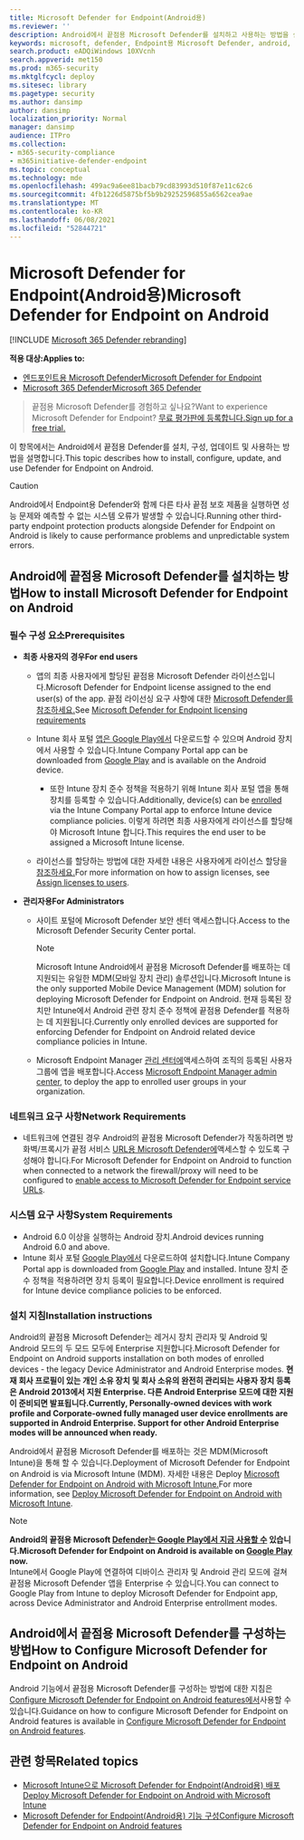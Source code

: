 ```yaml
---
title: Microsoft Defender for Endpoint(Android용)
ms.reviewer: ''
description: Android에서 끝점용 Microsoft Defender를 설치하고 사용하는 방법을 설명
keywords: microsoft, defender, Endpoint용 Microsoft Defender, android, 설치, 배포, 제거, intune
search.product: eADQiWindows 10XVcnh
search.appverid: met150
ms.prod: m365-security
ms.mktglfcycl: deploy
ms.sitesec: library
ms.pagetype: security
ms.author: dansimp
author: dansimp
localization_priority: Normal
manager: dansimp
audience: ITPro
ms.collection:
- m365-security-compliance
- m365initiative-defender-endpoint
ms.topic: conceptual
ms.technology: mde
ms.openlocfilehash: 499ac9a6ee81bacb79cd83993d510f87e11c62c6
ms.sourcegitcommit: 4fb1226d5875bf5b9b29252596855a6562cea9ae
ms.translationtype: MT
ms.contentlocale: ko-KR
ms.lasthandoff: 06/08/2021
ms.locfileid: "52844721"
---
```

# <a name="microsoft-defender-for-endpoint-on-android"></a><span data-ttu-id="90315-104">Microsoft Defender for Endpoint(Android용)</span><span class="sxs-lookup"><span data-stu-id="90315-104">Microsoft Defender for Endpoint on Android</span></span>

[!INCLUDE [Microsoft 365 Defender rebranding](../../includes/microsoft-defender.md)]

<span data-ttu-id="90315-105">**적용 대상:**</span><span class="sxs-lookup"><span data-stu-id="90315-105">**Applies to:**</span></span>
- [<span data-ttu-id="90315-106">엔드포인트용 Microsoft Defender</span><span class="sxs-lookup"><span data-stu-id="90315-106">Microsoft Defender for Endpoint</span></span>](https://go.microsoft.com/fwlink/p/?linkid=2154037)
- [<span data-ttu-id="90315-107">Microsoft 365 Defender</span><span class="sxs-lookup"><span data-stu-id="90315-107">Microsoft 365 Defender</span></span>](https://go.microsoft.com/fwlink/?linkid=2118804)

> <span data-ttu-id="90315-108">끝점용 Microsoft Defender를 경험하고 싶나요?</span><span class="sxs-lookup"><span data-stu-id="90315-108">Want to experience Microsoft Defender for Endpoint?</span></span> [<span data-ttu-id="90315-109">무료 평가판에 등록합니다.</span><span class="sxs-lookup"><span data-stu-id="90315-109">Sign up for a free trial.</span></span>](https://www.microsoft.com/microsoft-365/windows/microsoft-defender-atp?ocid=docs-wdatp-exposedapis-abovefoldlink)

<span data-ttu-id="90315-110">이 항목에서는 Android에서 끝점용 Defender를 설치, 구성, 업데이트 및 사용하는 방법을 설명합니다.</span><span class="sxs-lookup"><span data-stu-id="90315-110">This topic describes how to install, configure, update, and use Defender for Endpoint on Android.</span></span>

> [!CAUTION]
> <span data-ttu-id="90315-111">Android에서 Endpoint용 Defender와 함께 다른 타사 끝점 보호 제품을 실행하면 성능 문제와 예측할 수 없는 시스템 오류가 발생할 수 있습니다.</span><span class="sxs-lookup"><span data-stu-id="90315-111">Running other third-party endpoint protection products alongside Defender for Endpoint on Android is likely to cause performance problems and unpredictable system errors.</span></span>


## <a name="how-to-install-microsoft-defender-for-endpoint-on-android"></a><span data-ttu-id="90315-112">Android에 끝점용 Microsoft Defender를 설치하는 방법</span><span class="sxs-lookup"><span data-stu-id="90315-112">How to install Microsoft Defender for Endpoint on Android</span></span>

### <a name="prerequisites"></a><span data-ttu-id="90315-113">필수 구성 요소</span><span class="sxs-lookup"><span data-stu-id="90315-113">Prerequisites</span></span>

-   <span data-ttu-id="90315-114">**최종 사용자의 경우**</span><span class="sxs-lookup"><span data-stu-id="90315-114">**For end users**</span></span>

    -   <span data-ttu-id="90315-115">앱의 최종 사용자에게 할당된 끝점용 Microsoft Defender 라이선스입니다.</span><span class="sxs-lookup"><span data-stu-id="90315-115">Microsoft Defender for Endpoint license assigned to the end user(s) of the app.</span></span> <span data-ttu-id="90315-116">끝점 라이선싱 요구 사항에 대한 [Microsoft Defender를 참조하세요.](/microsoft-365/security/defender-endpoint/minimum-requirements#licensing-requirements)</span><span class="sxs-lookup"><span data-stu-id="90315-116">See [Microsoft Defender for Endpoint licensing requirements](/microsoft-365/security/defender-endpoint/minimum-requirements#licensing-requirements)</span></span>

    -   <span data-ttu-id="90315-117">Intune 회사 포털 [앱은 Google Play에서](https://play.google.com/store/apps/details?id=com.microsoft.windowsintune.companyportal) 다운로드할 수 있으며 Android 장치에서 사용할 수 있습니다.</span><span class="sxs-lookup"><span data-stu-id="90315-117">Intune Company Portal app can be downloaded from [Google Play](https://play.google.com/store/apps/details?id=com.microsoft.windowsintune.companyportal) and is available on the Android device.</span></span>

        -   <span data-ttu-id="90315-118">또한 Intune 장치 준수 [](/mem/intune/user-help/enroll-device-android-company-portal) 정책을 적용하기 위해 Intune 회사 포털 앱을 통해 장치를 등록할 수 있습니다.</span><span class="sxs-lookup"><span data-stu-id="90315-118">Additionally, device(s) can be [enrolled](/mem/intune/user-help/enroll-device-android-company-portal) via the Intune Company Portal app to enforce Intune device compliance policies.</span></span> <span data-ttu-id="90315-119">이렇게 하려면 최종 사용자에게 라이선스를 할당해야 Microsoft Intune 합니다.</span><span class="sxs-lookup"><span data-stu-id="90315-119">This requires the end user to be assigned a Microsoft Intune license.</span></span>

    -   <span data-ttu-id="90315-120">라이선스를 할당하는 방법에 대한 자세한 내용은 사용자에게 라이선스 할당을 [참조하세요.](/azure/active-directory/users-groups-roles/licensing-groups-assign)</span><span class="sxs-lookup"><span data-stu-id="90315-120">For more information on how to assign licenses, see [Assign licenses to users](/azure/active-directory/users-groups-roles/licensing-groups-assign).</span></span>
        

-   <span data-ttu-id="90315-121">**관리자용**</span><span class="sxs-lookup"><span data-stu-id="90315-121">**For Administrators**</span></span>

    -   <span data-ttu-id="90315-122">사이트 포털에 Microsoft Defender 보안 센터 액세스합니다.</span><span class="sxs-lookup"><span data-stu-id="90315-122">Access to the Microsoft Defender Security Center portal.</span></span>

        > [!NOTE]
        > <span data-ttu-id="90315-123">Microsoft Intune Android에서 끝점용 Microsoft Defender를 배포하는 데 지원되는 유일한 MDM(모바일 장치 관리) 솔루션입니다.</span><span class="sxs-lookup"><span data-stu-id="90315-123">Microsoft Intune is the only supported Mobile Device Management (MDM) solution for deploying Microsoft Defender for Endpoint on Android.</span></span> <span data-ttu-id="90315-124">현재 등록된 장치만 Intune에서 Android 관련 장치 준수 정책에 끝점용 Defender를 적용하는 데 지원됩니다.</span><span class="sxs-lookup"><span data-stu-id="90315-124">Currently only enrolled devices are supported for enforcing Defender for Endpoint on Android related device compliance policies in Intune.</span></span> 

    -   <span data-ttu-id="90315-125">Microsoft Endpoint Manager [관리 센터에](https://go.microsoft.com/fwlink/?linkid=2109431)액세스하여 조직의 등록된 사용자 그룹에 앱을 배포합니다.</span><span class="sxs-lookup"><span data-stu-id="90315-125">Access [Microsoft Endpoint Manager admin center](https://go.microsoft.com/fwlink/?linkid=2109431), to deploy the app to enrolled user groups in your organization.</span></span>
        
### <a name="network-requirements"></a><span data-ttu-id="90315-126">네트워크 요구 사항</span><span class="sxs-lookup"><span data-stu-id="90315-126">Network Requirements</span></span>

- <span data-ttu-id="90315-127">네트워크에 연결된 경우 Android의 끝점용 Microsoft Defender가 작동하려면 방화벽/프록시가 끝점 서비스 [URL용 Microsoft Defender에](configure-proxy-internet.md#enable-access-to-microsoft-defender-for-endpoint-service-urls-in-the-proxy-server)액세스할 수 있도록 구성해야 합니다.</span><span class="sxs-lookup"><span data-stu-id="90315-127">For Microsoft Defender for Endpoint on Android to function when connected to a network the firewall/proxy will need to be configured to [enable access to Microsoft Defender for Endpoint service URLs](configure-proxy-internet.md#enable-access-to-microsoft-defender-for-endpoint-service-urls-in-the-proxy-server).</span></span>

### <a name="system-requirements"></a><span data-ttu-id="90315-128">시스템 요구 사항</span><span class="sxs-lookup"><span data-stu-id="90315-128">System Requirements</span></span>

-   <span data-ttu-id="90315-129">Android 6.0 이상을 실행하는 Android 장치.</span><span class="sxs-lookup"><span data-stu-id="90315-129">Android devices running Android 6.0 and above.</span></span>
-   <span data-ttu-id="90315-130">Intune 회사 포털 [Google Play에서](https://play.google.com/store/apps/details?id=com.microsoft.windowsintune.companyportal) 다운로드하여 설치합니다.</span><span class="sxs-lookup"><span data-stu-id="90315-130">Intune Company Portal app is downloaded from [Google Play](https://play.google.com/store/apps/details?id=com.microsoft.windowsintune.companyportal) and installed.</span></span> <span data-ttu-id="90315-131">Intune 장치 준수 정책을 적용하려면 장치 등록이 필요합니다.</span><span class="sxs-lookup"><span data-stu-id="90315-131">Device enrollment is required for Intune device compliance policies to be enforced.</span></span>

### <a name="installation-instructions"></a><span data-ttu-id="90315-132">설치 지침</span><span class="sxs-lookup"><span data-stu-id="90315-132">Installation instructions</span></span>

<span data-ttu-id="90315-133">Android의 끝점용 Microsoft Defender는 레거시 장치 관리자 및 Android 및 Android 모드의 두 모드 모두에 Enterprise 지원합니다.</span><span class="sxs-lookup"><span data-stu-id="90315-133">Microsoft Defender for Endpoint on Android supports installation on both modes of enrolled devices - the legacy Device Administrator and Android Enterprise modes.</span></span>
<span data-ttu-id="90315-134">**현재 회사 프로필이 있는 개인 소유 장치 및 회사 소유의 완전히 관리되는 사용자 장치 등록은 Android 2013에서 지원 Enterprise. 다른 Android Enterprise 모드에 대한 지원이 준비되면 발표됩니다.**</span><span class="sxs-lookup"><span data-stu-id="90315-134">**Currently, Personally-owned devices with work profile and Corporate-owned fully managed user device enrollments are supported in Android Enterprise. Support for other Android Enterprise modes will be announced when ready.**</span></span>

<span data-ttu-id="90315-135">Android에서 끝점용 Microsoft Defender를 배포하는 것은 MDM(Microsoft Intune)을 통해 할 수 있습니다.</span><span class="sxs-lookup"><span data-stu-id="90315-135">Deployment of Microsoft Defender for Endpoint on Android is via Microsoft Intune (MDM).</span></span>
<span data-ttu-id="90315-136">자세한 내용은 Deploy [Microsoft Defender for Endpoint on Android with Microsoft Intune.](android-intune.md)</span><span class="sxs-lookup"><span data-stu-id="90315-136">For more information, see [Deploy Microsoft Defender for Endpoint on Android with Microsoft Intune](android-intune.md).</span></span>


> [!NOTE]
> <span data-ttu-id="90315-137">**Android의 끝점용 Microsoft [Defender는 Google Play에서 지금 사용할 수](https://play.google.com/store/apps/details?id=com.microsoft.scmx) 있습니다.**</span><span class="sxs-lookup"><span data-stu-id="90315-137">**Microsoft Defender for Endpoint on Android is available on [Google Play](https://play.google.com/store/apps/details?id=com.microsoft.scmx) now.**</span></span> <br> <span data-ttu-id="90315-138">Intune에서 Google Play에 연결하여 디바이스 관리자 및 Android 관리 모드에 걸쳐 끝점용 Microsoft Defender 앱을 Enterprise 수 있습니다.</span><span class="sxs-lookup"><span data-stu-id="90315-138">You can connect to Google Play from Intune to deploy Microsoft Defender for Endpoint app, across Device Administrator and Android Enterprise entrollment modes.</span></span> 

## <a name="how-to-configure-microsoft-defender-for-endpoint-on-android"></a><span data-ttu-id="90315-139">Android에서 끝점용 Microsoft Defender를 구성하는 방법</span><span class="sxs-lookup"><span data-stu-id="90315-139">How to Configure Microsoft Defender for Endpoint on Android</span></span>

<span data-ttu-id="90315-140">Android 기능에서 끝점용 Microsoft Defender를 구성하는 방법에 대한 지침은 [Configure Microsoft Defender for Endpoint on Android features에서](android-configure.md)사용할 수 있습니다.</span><span class="sxs-lookup"><span data-stu-id="90315-140">Guidance on how to configure Microsoft Defender for Endpoint on Android features is available in [Configure Microsoft Defender for Endpoint on Android features](android-configure.md).</span></span>



## <a name="related-topics"></a><span data-ttu-id="90315-141">관련 항목</span><span class="sxs-lookup"><span data-stu-id="90315-141">Related topics</span></span>
- [<span data-ttu-id="90315-142">Microsoft Intune으로 Microsoft Defender for Endpoint(Android용) 배포</span><span class="sxs-lookup"><span data-stu-id="90315-142">Deploy Microsoft Defender for Endpoint on Android with Microsoft Intune</span></span>](android-intune.md)
- [<span data-ttu-id="90315-143">Microsoft Defender for Endpoint(Android용) 기능 구성</span><span class="sxs-lookup"><span data-stu-id="90315-143">Configure Microsoft Defender for Endpoint on Android features</span></span>](android-configure.md)

